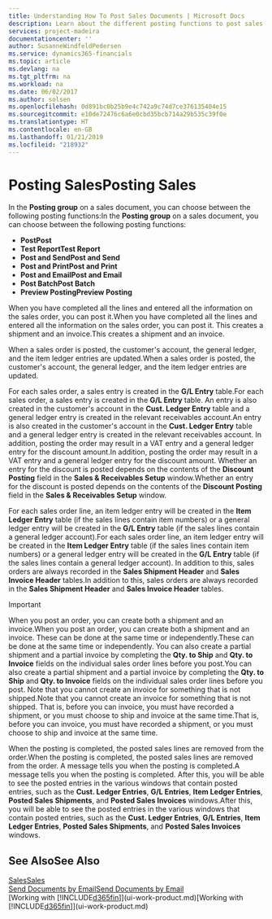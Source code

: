 ```yaml
---
title: Understanding How To Post Sales Documents | Microsoft Docs
description: Learn about the different posting functions to post sales documents.
services: project-madeira
documentationcenter: ''
author: SusanneWindfeldPedersen
ms.service: dynamics365-financials
ms.topic: article
ms.devlang: na
ms.tgt_pltfrm: na
ms.workload: na
ms.date: 06/02/2017
ms.author: solsen
ms.openlocfilehash: 0d891bc0b25b9e4c742a9c74d7ce376135404e15
ms.sourcegitcommit: e10de72476c6a6e0cbd35bcb714a29b535c39f0e
ms.translationtype: HT
ms.contentlocale: en-GB
ms.lasthandoff: 01/21/2019
ms.locfileid: "218932"
---
```

# <a name="posting-sales"></a><span data-ttu-id="50675-103">Posting Sales</span><span class="sxs-lookup"><span data-stu-id="50675-103">Posting Sales</span></span>
<span data-ttu-id="50675-104">In the **Posting group** on a sales document, you can choose between the following posting functions:</span><span class="sxs-lookup"><span data-stu-id="50675-104">In the **Posting group** on a sales document, you can choose between the following posting functions:</span></span>

* <span data-ttu-id="50675-105">**Post**</span><span class="sxs-lookup"><span data-stu-id="50675-105">**Post**</span></span>
* <span data-ttu-id="50675-106">**Test Report**</span><span class="sxs-lookup"><span data-stu-id="50675-106">**Test Report**</span></span>
* <span data-ttu-id="50675-107">**Post and Send**</span><span class="sxs-lookup"><span data-stu-id="50675-107">**Post and Send**</span></span>
* <span data-ttu-id="50675-108">**Post and Print**</span><span class="sxs-lookup"><span data-stu-id="50675-108">**Post and Print**</span></span>
* <span data-ttu-id="50675-109">**Post and Email**</span><span class="sxs-lookup"><span data-stu-id="50675-109">**Post and Email**</span></span>
* <span data-ttu-id="50675-110">**Post Batch**</span><span class="sxs-lookup"><span data-stu-id="50675-110">**Post Batch**</span></span>
* <span data-ttu-id="50675-111">**Preview Posting**</span><span class="sxs-lookup"><span data-stu-id="50675-111">**Preview Posting**</span></span>

<span data-ttu-id="50675-112">When you have completed all the lines and entered all the information on the sales order, you can post it.</span><span class="sxs-lookup"><span data-stu-id="50675-112">When you have completed all the lines and entered all the information on the sales order, you can post it.</span></span> <span data-ttu-id="50675-113">This creates a shipment and an invoice.</span><span class="sxs-lookup"><span data-stu-id="50675-113">This creates a shipment and an invoice.</span></span>

<span data-ttu-id="50675-114">When a sales order is posted, the customer's account, the general ledger, and the item ledger entries are updated.</span><span class="sxs-lookup"><span data-stu-id="50675-114">When a sales order is posted, the customer's account, the general ledger, and the item ledger entries are updated.</span></span>

<span data-ttu-id="50675-115">For each sales order, a sales entry is created in the **G/L Entry** table.</span><span class="sxs-lookup"><span data-stu-id="50675-115">For each sales order, a sales entry is created in the **G/L Entry** table.</span></span> <span data-ttu-id="50675-116">An entry is also created in the customer's account in the **Cust. Ledger Entry** table and a general ledger entry is created in the relevant receivables account.</span><span class="sxs-lookup"><span data-stu-id="50675-116">An entry is also created in the customer's account in the **Cust. Ledger Entry** table and a general ledger entry is created in the relevant receivables account.</span></span> <span data-ttu-id="50675-117">In addition, posting the order may result in a VAT entry and a general ledger entry for the discount amount.</span><span class="sxs-lookup"><span data-stu-id="50675-117">In addition, posting the order may result in a VAT entry and a general ledger entry for the discount amount.</span></span> <span data-ttu-id="50675-118">Whether an entry for the discount is posted depends on the contents of the **Discount Posting** field in the **Sales & Receivables Setup** window.</span><span class="sxs-lookup"><span data-stu-id="50675-118">Whether an entry for the discount is posted depends on the contents of the **Discount Posting** field in the **Sales & Receivables Setup** window.</span></span>

<span data-ttu-id="50675-119">For each sales order line, an item ledger entry will be created in the **Item Ledger Entry** table (if the sales lines contain item numbers) or a general ledger entry will be created in the **G/L Entry** table (if the sales lines contain a general ledger account).</span><span class="sxs-lookup"><span data-stu-id="50675-119">For each sales order line, an item ledger entry will be created in the **Item Ledger Entry** table (if the sales lines contain item numbers) or a general ledger entry will be created in the **G/L Entry** table (if the sales lines contain a general ledger account).</span></span> <span data-ttu-id="50675-120">In addition to this, sales orders are always recorded in the **Sales Shipment Header** and **Sales Invoice Header** tables.</span><span class="sxs-lookup"><span data-stu-id="50675-120">In addition to this, sales orders are always recorded in the **Sales Shipment Header** and **Sales Invoice Header** tables.</span></span>

> [!IMPORTANT]  
>   <span data-ttu-id="50675-121">When you post an order, you can create both a shipment and an invoice.</span><span class="sxs-lookup"><span data-stu-id="50675-121">When you post an order, you can create both a shipment and an invoice.</span></span> <span data-ttu-id="50675-122">These can be done at the same time or independently.</span><span class="sxs-lookup"><span data-stu-id="50675-122">These can be done at the same time or independently.</span></span> <span data-ttu-id="50675-123">You can also create a partial shipment and a partial invoice by completing the **Qty. to Ship** and **Qty. to Invoice** fields on the individual sales order lines before you post.</span><span class="sxs-lookup"><span data-stu-id="50675-123">You can also create a partial shipment and a partial invoice by completing the **Qty. to Ship** and **Qty. to Invoice** fields on the individual sales order lines before you post.</span></span> <span data-ttu-id="50675-124">Note that you cannot create an invoice for something that is not shipped.</span><span class="sxs-lookup"><span data-stu-id="50675-124">Note that you cannot create an invoice for something that is not shipped.</span></span> <span data-ttu-id="50675-125">That is, before you can invoice, you must have recorded a shipment, or you must choose to ship and invoice at the same time.</span><span class="sxs-lookup"><span data-stu-id="50675-125">That is, before you can invoice, you must have recorded a shipment, or you must choose to ship and invoice at the same time.</span></span>

<span data-ttu-id="50675-126">When the posting is completed, the posted sales lines are removed from the order.</span><span class="sxs-lookup"><span data-stu-id="50675-126">When the posting is completed, the posted sales lines are removed from the order.</span></span> <span data-ttu-id="50675-127">A message tells you when the posting is completed.</span><span class="sxs-lookup"><span data-stu-id="50675-127">A message tells you when the posting is completed.</span></span> <span data-ttu-id="50675-128">After this, you will be able to see the posted entries in the various windows that contain posted entries, such as the **Cust. Ledger Entries**, **G/L Entries**, **Item Ledger Entries**, **Posted Sales Shipments**, and **Posted Sales Invoices** windows.</span><span class="sxs-lookup"><span data-stu-id="50675-128">After this, you will be able to see the posted entries in the various windows that contain posted entries, such as the **Cust. Ledger Entries**, **G/L Entries**, **Item Ledger Entries**, **Posted Sales Shipments**, and **Posted Sales Invoices** windows.</span></span>

## <a name="see-also"></a><span data-ttu-id="50675-129">See Also</span><span class="sxs-lookup"><span data-stu-id="50675-129">See Also</span></span>
[<span data-ttu-id="50675-130">Sales</span><span class="sxs-lookup"><span data-stu-id="50675-130">Sales</span></span>](sales-manage-sales.md)  
[<span data-ttu-id="50675-131">Send Documents by Email</span><span class="sxs-lookup"><span data-stu-id="50675-131">Send Documents by Email</span></span>](ui-how-send-documents-email.md)  
<span data-ttu-id="50675-132">[Working with [!INCLUDE[d365fin](includes/d365fin_md.md)]](ui-work-product.md)</span><span class="sxs-lookup"><span data-stu-id="50675-132">[Working with [!INCLUDE[d365fin](includes/d365fin_md.md)]](ui-work-product.md)</span></span>

